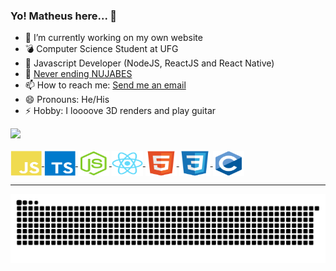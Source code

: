 ### Yo! Matheus here... 👋

- 🔭 I’m currently working on my own website
- 💣 Computer Science Student at UFG
- 🌱 Javascript Developer (NodeJS, ReactJS and React Native)
- 💬 [Never ending NUJABES](https://www.youtube.com/watch?v=2sML2bq_WGw) 
- 📫 How to reach me: [Send me an email](<mailto: dev.matheus.melo@gmail.com>)
- 😄 Pronouns: He/His
- ⚡ Hobby: I loooove 3D renders and play guitar

<div>
  <a href="https://github.com/mathmelo">
  <img height="180em" src="https://github-readme-stats.vercel.app/api/top-langs/?username=mathmelo&layout=compact&langs_count=7&theme=radical"/>
</div>
<div style="display: inline_block"><br>
  <img align="center" alt="Meloso-Js" height="40" width="50" src="https://raw.githubusercontent.com/devicons/devicon/master/icons/javascript/javascript-plain.svg">
  <img align="center" alt="Meloso-Ts" height="40" width="50" src="https://raw.githubusercontent.com/devicons/devicon/master/icons/typescript/typescript-plain.svg">
  <img align="center" alt="Meloso-Ts" height="40" width="50" src="https://raw.githubusercontent.com/devicons/devicon/master/icons/nodejs/nodejs-original.svg">
  <img align="center" alt="Meloso-React" height="40" width="50" src="https://raw.githubusercontent.com/devicons/devicon/master/icons/react/react-original.svg">
  <img align="center" alt="Meloso-HTML" height="40" width="50" src="https://raw.githubusercontent.com/devicons/devicon/master/icons/html5/html5-original.svg">
  <img align="center" alt="Meloso-CSS" height="40" width="50" src="https://raw.githubusercontent.com/devicons/devicon/master/icons/css3/css3-original.svg">
  <img align="center" alt="Meloso-C" height="40" width="50" src="https://raw.githubusercontent.com/devicons/devicon/master/icons/c/c-original.svg">
</div>
  
---
![Snake animation](https://github.com/mathmelo/mathmelo/blob/output/github-contribution-grid-snake.svg)

